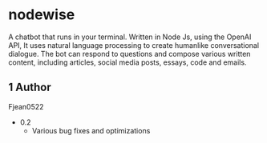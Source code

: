 # nodewise
A chatbot that runs in your terminal. Written in Node Js, using the OpenAI API, It uses natural language processing to create humanlike conversational dialogue. The bot can respond to questions and compose various written content, including articles, social media posts, essays, code and emails.

## 1 Author
Fjean0522

* 0.2
    * Various bug fixes and optimizations

